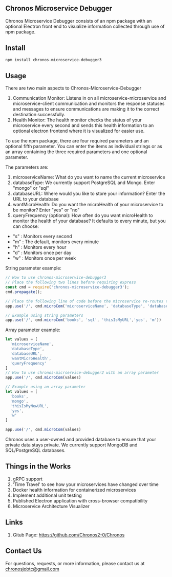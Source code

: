## Chronos Microservice Debugger
Chronos Microservice Debugger consists of an npm package with an optional Electron front end to visualize information collected through use of npm package.

## Install
```javascript
npm install chronos-microservice-debugger3
```

## Usage
There are two main aspects to Chronos-Microservice-Debugger
1. Communication Monitor: Listens in on all microservice-microservice and microservice-client communication and monitors the response statuses and messages to ensure communications are making it to the correct destination successfully.
2. Health Monitor: The health monitor checks the status of your microservice every second and sends this health information to an optional electron frontend where it is visualized for easier use.

To use the npm package, there are four required parameters and an optional fifth parameter. You can enter the items as individual strings or as an array containing the three required parameters and one optional parameter.

The parameters are:
1. microserviceName: What do you want to name the current microservice
2. databaseType: We currently support PostgreSQL and Mongo. Enter "mongo" or "sql"
3. databaseURL: Where would you like to store your information? Enter the URL to your database
4. wantMicroHealth: Do you want the microHealth of your microservice to be monitor? Enter "yes" or "no"
5. queryFrequency (optional): How often do you want microHealth to monitor the health of your database? It defaults to every minute, but you can choose:
  * "s" : Monitors every second
  * "m" : The default, monitors every minute
  * "h" : Monitors every hour
  * "d" : Monitors once per day
  * "w" : Monitors once per week

String parameter example:
```javascript
// How to use chronos-microservice-debugger3
// Place the following two lines before requiring express
const cmd = require('chronos-microservice-debugger3');
cmd.propagate();

// Place the following line of code before the microservice re-routes the request (for string parameters)
app.use('/', cmd.microCom('microserviceName', 'databaseType', 'databaseURL','wantMicroHealth','queryFrequency'))

// Example using string parameters
app.use('/', cmd.microCom('books', 'sql', 'thisIsMyURL','yes', 'm'))

```

Array parameter example:
```javascript
let values = [
  'microserviceName',
  'databaseType',
  'databaseURL',
  'wantMicroHealth',
  'queryFrequency'
]
// How to use chronos-micrservice-debugger2 with an array parameter
app.use('/', cmd.microCom(values)

// Example using an array parameter
let values = [
  'books',
  'mongo',
  'thisIsMyNewURL',
  'yes',
  'w'
]

app.use('/', cmd.microCom(values)

```

Chronos uses a user-owned and provided database to ensure that your private data stays private. We currently support MongoDB and SQL/PostgreSQL databases.

## Things in the Works
1. gRPC support
3. 'Time Travel' to see how your microservices have changed over time
4. Docker health information for containerized microservices
5. Implement additional unit testing
6. Published Electron application with cross-browser compatibility
7. Microservice Architecture Visualizer

## Links
1. Gitub Page: https://github.com/Chronos2-0/Chronos

## Contact Us
For questions, requests, or more information, please contact us at chronosjobtc@gmail.com

